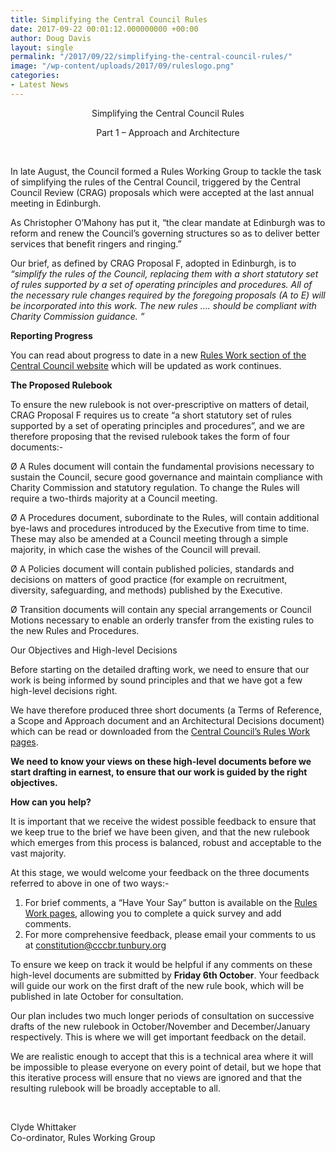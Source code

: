 ```yaml
---
title: Simplifying the Central Council Rules
date: 2017-09-22 00:01:12.000000000 +00:00
author: Doug Davis
layout: single
permalink: "/2017/09/22/simplifying-the-central-council-rules/"
image: "/wp-content/uploads/2017/09/ruleslogo.png"
categories:
- Latest News
---
```

<p style="text-align: center;">
  Simplifying the Central Council Rules
</p>

<p style="text-align: center;">
  Part 1 – Approach and Architecture
</p>

&nbsp;

In late August, the Council formed a Rules Working Group to tackle the task of simplifying the rules of the Central Council, triggered by the Central Council Review (CRAG) proposals which were accepted at the last annual meeting in Edinburgh.

As Christopher O’Mahony has put it, “the clear mandate at Edinburgh was to reform and renew the Council’s governing structures so as to deliver better services that benefit ringers and ringing.”

Our brief, as defined by CRAG Proposal F, adopted in Edinburgh, is to _“simplify the rules of the Council, replacing them with a short statutory set of rules supported by a set of operating principles and procedures. All of the necessary rule changes required by the foregoing proposals (A to E) will be incorporated into this work. The new rules …. should be compliant with Charity Commission guidance. ”_

**Reporting Progress**

You can read about progress to date in a new [Rules Work section of the Central Council website](/about/reform/rules/) which will be updated as work continues.

**The Proposed Rulebook**

To ensure the new rulebook is not over-prescriptive on matters of detail, CRAG Proposal F requires us to create “a short statutory set of rules supported by a set of operating principles and procedures”, and we are therefore proposing that the revised rulebook takes the form of four documents:-

Ø A Rules document will contain the fundamental provisions necessary to sustain the Council, secure good governance and maintain compliance with Charity Commission and statutory regulation. To change the Rules will require a two-thirds majority at a Council meeting.

Ø A Procedures document, subordinate to the Rules, will contain additional bye-laws and procedures introduced by the Executive from time to time. These may also be amended at a Council meeting through a simple majority, in which case the wishes of the Council will prevail.

Ø A Policies document will contain published policies, standards and decisions on matters of good practice (for example on recruitment, diversity, safeguarding, and methods) published by the Executive.

Ø Transition documents will contain any special arrangements or Council Motions necessary to enable an orderly transfer from the existing rules to the new Rules and Procedures.

Our Objectives and High-level Decisions

Before starting on the detailed drafting work, we need to ensure that our work is being informed by sound principles and that we have got a few high-level decisions right.

We have therefore produced three short documents (a Terms of Reference, a Scope and Approach document and an Architectural Decisions document) which can be read or downloaded from the [Central Council’s Rules Work pages](/about/reform/rules/).

**We need to know your views on these high-level documents before we start drafting in earnest, to ensure that our work is guided by the right objectives.**

**How can you help?**

It is important that we receive the widest possible feedback to ensure that we keep true to the brief we have been given, and that the new rulebook which emerges from this process is balanced, robust and acceptable to the vast majority.

At this stage, we would welcome your feedback on the three documents referred to above in one of two ways:-

1. For brief comments, a “Have Your Say” button is available on the [Rules Work pages](/about/reform/rules/), allowing you to complete a quick survey and add comments.  
2. For more comprehensive feedback, please email your comments to us at <constitution@cccbr.tunbury.org>

To ensure we keep on track it would be helpful if any comments on these high-level documents are submitted by **Friday 6th October**. Your feedback will guide our work on the first draft of the new rule book, which will be published in late October for consultation.

Our plan includes two much longer periods of consultation on successive drafts of the new rulebook in October/November and December/January respectively. This is where we will get important feedback on the detail.

We are realistic enough to accept that this is a technical area where it will be impossible to please everyone on every point of detail, but we hope that this iterative process will ensure that no views are ignored and that the resulting rulebook will be broadly acceptable to all.

&nbsp;

Clyde Whittaker  
Co-ordinator, Rules Working Group
